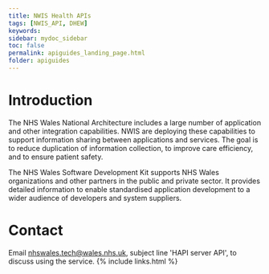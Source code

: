 ```yaml
---
title: NWIS Health APIs
tags: [NWIS_API, DHEW]
keywords: 
sidebar: mydoc_sidebar
toc: false
permalink: apiguides_landing_page.html
folder: apiguides
---
```


# Introduction 

<p> The NHS Wales National Architecture includes a large number of application and other integration capabilities. NWIS are deploying these capabilities to support information sharing between applications and services. The goal is to reduce duplication of information collection, to improve care efficiency, and to ensure patient safety. </p>

<p> The NHS Wales Software Development Kit supports NHS Wales organizations and other partners in the public and private sector. It provides detailed information to enable standardised application development to a wider audience of developers and system suppliers. </p>

# Contact

Email nhswales.tech@wales.nhs.uk, subject line 'HAPI server API', to discuss using the service.
{% include links.html %}